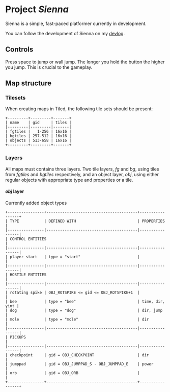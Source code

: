 # Project *Sienna* #

Sienna is a simple, fast-paced platformer currently in development.

You can follow the development of Sienna on my [devlog](http://simonlarsen.blogspot.dk/search/label/sienna).

## Controls ##

Press space to jump or wall jump.
The longer you hold the button the higher you jump. This is crucial to the gameplay.

## Map structure ##

### Tilesets ###
When creating maps in Tiled, the following tile sets should be present:

    +---------+---------+-------+
    | name    | gid     | tiles |
    |---------|---------|-------|
    | fgtiles |   1-256 | 16x16 |
    | bgtiles | 257-512 | 16x16 |
    | objects | 513-658 | 16x16 |
    +---------+---------+-------+

### Layers ###
All maps must contains three layers. Two tile layers, *fg* and *bg*, using tiles from *fgtiles* and *bgtiles* respectively, and an object layer, *obj*, using either regular objects with appropriate type and properties or a tile.

#### *obj* layer ####
Currently added object types

    +----------------+----------------------------------------+-----------------+
    | TYPE           | DEFINED WITH                           | PROPERTIES      |
    |----------------|----------------------------------------|-----------------|
	| CONTROL ENTITIES                                                          |
    |----------------|----------------------------------------|-----------------|
    | player start   | type = "start"                         |                 |
    |----------------|----------------------------------------|-----------------|
	| HOSTILE ENTITIES                                                          |
    |----------------|----------------------------------------|-----------------|
    | rotating spike | OBJ_ROTSPIKE <= gid <= OBJ_ROTSPIKE+1  |                 |
	| bee            | type = "bee"                           | time, dir, yint | 
	| dog            | type = "dog"                           | dir, jump       |
	| mole           | type = "mole"                          | dir             |
    |----------------|----------------------------------------|-----------------|
	| PICKUPS                                                                   |
    |----------------|----------------------------------------|-----------------|
	| checkpoint     | gid = OBJ_CHECKPOINT                   | dir             |
	| jumppad        | gid = OBJ_JUMPPAD_S - OBJ_JUMPPAD_E    | power           |
	| orb            | gid = OBJ_ORB                          |                 |
    +----------------+----------------------------------------+-----------------+
